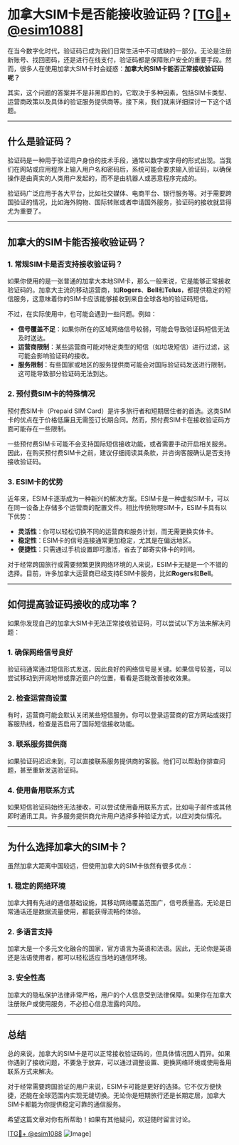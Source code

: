 # 加拿大SIM卡是否能接收验证码？[[TG💪+ @esim1088](https://t.me/s/esim1088)]

在当今数字化时代，验证码已成为我们日常生活中不可或缺的一部分。无论是注册新账号、找回密码，还是进行在线支付，验证码都是保障账户安全的重要手段。然而，很多人在使用加拿大SIM卡时会疑惑：**加拿大的SIM卡能否正常接收验证码呢？**

其实，这个问题的答案并不是非黑即白的，它取决于多种因素，包括SIM卡类型、运营商政策以及具体的验证服务提供商等。接下来，我们就来详细探讨一下这个话题。

---

## **什么是验证码？**

验证码是一种用于验证用户身份的技术手段，通常以数字或字母的形式出现。当我们在网站或应用程序上输入用户名和密码后，系统可能会要求输入验证码，以确保操作是由真实的人类用户发起的，而不是由机器人或恶意程序完成的。

验证码广泛应用于各大平台，比如社交媒体、电商平台、银行服务等。对于需要跨国验证的情况，比如海外购物、国际转账或者申请国外服务，验证码的接收就显得尤为重要了。

---

## **加拿大的SIM卡能否接收验证码？**

### **1. 常规SIM卡是否支持接收验证码？**

如果你使用的是一张普通的加拿大本地SIM卡，那么一般来说，它是能够正常接收验证码的。加拿大主流的移动运营商，如**Rogers**、**Bell**和**Telus**，都提供稳定的短信服务，这意味着你的SIM卡应该能够接收到来自全球各地的验证码短信。

不过，在实际使用中，也可能会遇到一些问题。例如：

- **信号覆盖不足**：如果你所在的区域网络信号较弱，可能会导致验证码短信无法及时送达。
- **运营商限制**：某些运营商可能对特定类型的短信（如垃圾短信）进行过滤，这可能会影响验证码的接收。
- **服务限制**：有些国家或地区的服务提供商可能会对国际验证码发送进行限制，这可能导致部分验证码无法到达。

### **2. 预付费SIM卡的特殊情况**

预付费SIM卡（Prepaid SIM Card）是许多旅行者和短期居住者的首选。这类SIM卡的优点在于价格低廉且无需签订长期合同。然而，预付费SIM卡在接收验证码方面可能存在一些限制。

一些预付费SIM卡可能不会支持国际短信接收功能，或者需要手动开启相关服务。因此，在购买预付费SIM卡之前，建议仔细阅读其条款，并咨询客服确认是否支持接收验证码。

### **3. ESIM卡的优势**

近年来，ESIM卡逐渐成为一种新兴的解决方案。ESIM卡是一种虚拟SIM卡，可以在同一设备上存储多个运营商的配置文件。相比传统物理SIM卡，ESIM卡具有以下优势：

- **灵活性**：你可以轻松切换不同的运营商和服务计划，而无需更换实体卡。
- **稳定性**：ESIM卡的信号连接通常更加稳定，尤其是在偏远地区。
- **便捷性**：只需通过手机设置即可激活，省去了邮寄实体卡的时间。

对于经常跨国旅行或需要频繁更换网络环境的人来说，ESIM卡无疑是一个不错的选择。目前，许多加拿大运营商已经支持ESIM卡服务，比如**Rogers**和**Bell**。

---

## **如何提高验证码接收的成功率？**

如果你发现自己的加拿大SIM卡无法正常接收验证码，可以尝试以下方法来解决问题：

### **1. 确保网络信号良好**

验证码通常通过短信形式发送，因此良好的网络信号是关键。如果信号较差，可以尝试移动到开阔地带或靠近窗户的位置，看看是否能改善接收效果。

### **2. 检查运营商设置**

有时，运营商可能会默认关闭某些短信服务。你可以登录运营商的官方网站或拨打客服热线，检查是否启用了国际短信接收功能。

### **3. 联系服务提供商**

如果验证码迟迟未到，可以直接联系服务提供商的客服。他们可以帮助你排查问题，甚至重新发送验证码。

### **4. 使用备用联系方式**

如果短信验证码始终无法接收，可以尝试使用备用联系方式，比如电子邮件或其他即时通讯工具。许多服务提供商允许用户选择多种验证方式，以应对类似情况。

---

## **为什么选择加拿大的SIM卡？**

虽然加拿大距离中国较远，但使用加拿大的SIM卡依然有很多优点：

### **1. 稳定的网络环境**

加拿大拥有先进的通信基础设施，其移动网络覆盖范围广，信号质量高。无论是日常通话还是数据流量使用，都能获得流畅的体验。

### **2. 多语言支持**

加拿大是一个多元文化融合的国家，官方语言为英语和法语。因此，无论你是英语还是法语使用者，都可以轻松适应当地的通信环境。

### **3. 安全性高**

加拿大的隐私保护法律非常严格，用户的个人信息受到法律保障。如果你在加拿大注册账户或使用服务，不必担心信息泄露的风险。

---

## **总结**

总的来说，加拿大的SIM卡是可以正常接收验证码的，但具体情况因人而异。如果你遇到了接收问题，不要急于放弃，可以通过调整设置、更换网络环境或使用备用联系方式来解决。

对于经常需要跨国验证的用户来说，ESIM卡可能是更好的选择。它不仅方便快捷，还能在全球范围内实现无缝切换。无论你是短期旅行还是长期定居，加拿大SIM卡都能为你提供稳定可靠的通信服务。

希望这篇文章对你有所帮助！如果有其他疑问，欢迎随时留言讨论。

[[TG💪+ @esim1088](https://t.me/s/esim1088) ![Image](https://i.postimg.cc/4NQfJmqS/Snipaste-2025-05-13-00-14-12.png)]